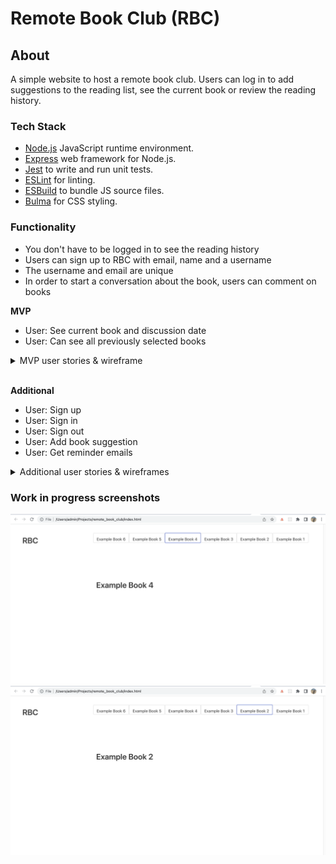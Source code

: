 # Remote Book Club (RBC)

## About

A simple website to host a remote book club. Users can log in to add suggestions to the reading list, see the current book or review the reading history.

### Tech Stack

- [Node.js](https://nodejs.org/en/docs/guides/getting-started-guide/) JavaScript runtime environment.
- [Express](https://expressjs.com/) web framework for Node.js.
- [Jest](https://jestjs.io/) to write and run unit tests.
- [ESLint](https://eslint.org) for linting.
- [ESBuild](https://esbuild.github.io/getting-started/) to bundle JS source files.
- [Bulma](https://bulma.io/documentation) for CSS styling.


### Functionality

- You don't have to be logged in to see the reading history
- Users can sign up to RBC with email, name and a username
- The username and email are unique
- In order to start a conversation about the book, users can comment on books

**MVP**

- User: See current book and discussion date
- User: Can see all previously selected books

<details><summary>MVP user stories & wireframe</summary>

```
As a RBC member
So that I can keep up with my reading
I would like to be able to see the current book and discussion date

As a RBC member
So that I can keep track of my reading
I would like to be able see all previous remote-book-club selected books
```

![](./images/wireframeMVP.png)


</details>
<br>

**Additional**<br>

- User: Sign up
- User: Sign in
- User: Sign out
- User: Add book suggestion
- User: Get reminder emails

<details><summary>Additional user stories & wireframes</summary>

```
As a RBC member
In order to interact with the application
I would like to be able to sign up

As a RBC member
So that I could access my account
I would like to be able to sign in

As a RBC member
So that I could keep my account secure
I would like to be able to sign out

As a RBC member
So that I can suggest a new book
I would like to be able to post my book suggestion

As a RBC member
So that I am kept up to date with my reading
I would like to recieve an email every time a new book is selected

As a RBC member
So that I don't miss a discussion
I would like to recieve an email reminder the morning of a book discussion with a link
```

![](./images/wireframeAdditional.png)

</details>

### Work in progress screenshots

![](./images/Work-in-progress-220512_01.png)
<br>
![](./images/Work-in-progress-220512_02.png)
